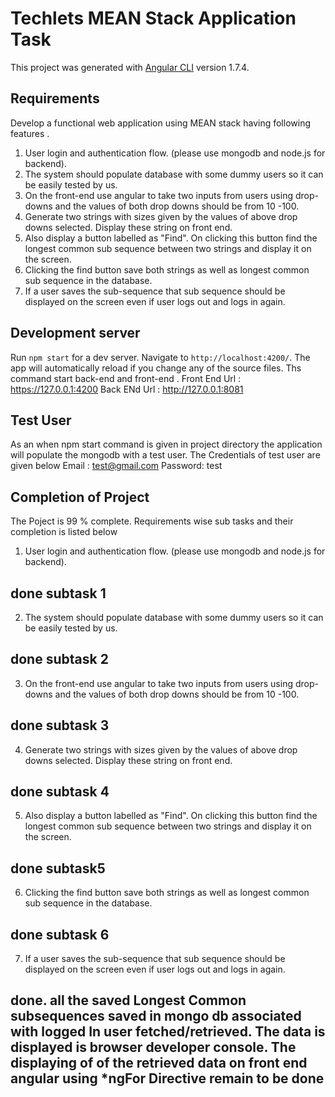 # Techlets MEAN Stack Application Task

This project was generated with [Angular CLI](https://github.com/angular/angular-cli) version 1.7.4.

## Requirements
Develop a functional web application using MEAN stack having following features .
1. User login and authentication flow. (please use mongodb and node.js for backend).
2. The system should populate database with some dummy users so it can be easily tested by us.
3. On the front-end use angular to take two inputs from users using drop-downs and the values of both drop downs should be from 10 -100.
4. Generate two strings  with sizes given by the values of above drop downs selected. Display these string on front end.
5. Also display a button labelled as "Find". On clicking this button find the longest common sub sequence between two strings and display it on the screen.
6. Clicking the find button save both strings as well as longest common sub sequence in the database.
7. If a user saves the sub-sequence that sub sequence should be displayed on the screen even if user logs out and logs in again.
## Development server

Run `npm start` for a dev server. Navigate to `http://localhost:4200/`. The app will automatically reload if you change any of the source files. Ths command start back-end and front-end . Front End Url : https://127.0.0.1:4200    Back ENd Url : http://127.0.0.1:8081
## Test User
As an when npm start command is given in project directory the  application will populate the mongodb with a test user. The Credentials of test user are given below
Email : test@gmail.com
Password: test

## Completion of Project

The Poject is 99 % complete. Requirements wise sub tasks and their completion is listed below 
1. User login and authentication flow. (please use mongodb and node.js for backend).  
## done subtask 1
2. The system should populate database with some dummy users so it can be easily tested by us.
## done subtask 2
3. On the front-end use angular to take two inputs from users using drop-downs and the values of both drop downs should be from 10 -100.
## done subtask 3
4. Generate two strings  with sizes given by the values of above drop downs selected. Display these string on front end.
## done subtask 4
5. Also display a button labelled as "Find". On clicking this button find the longest common sub sequence between two strings and display it on the screen.
## done subtask5
6. Clicking the find button save both strings as well as longest common sub sequence in the database.
## done subtask 6
7. If a user saves the sub-sequence that sub sequence should be displayed on the screen even if user logs out and logs in again.
## done. all the saved Longest Common subsequences saved in mongo db associated with logged In user fetched/retrieved. The data is displayed is browser developer console. The displaying of of the retrieved data on front end angular using *ngFor Directive remain to be done 
